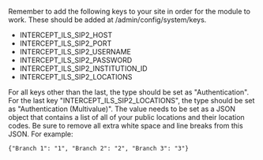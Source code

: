 Remember to add the following keys to your site in order for the module to work.
These should be added at /admin/config/system/keys.

* INTERCEPT_ILS_SIP2_HOST
* INTERCEPT_ILS_SIP2_PORT
* INTERCEPT_ILS_SIP2_USERNAME
* INTERCEPT_ILS_SIP2_PASSWORD
* INTERCEPT_ILS_SIP2_INSTITUTION_ID
* INTERCEPT_ILS_SIP2_LOCATIONS

For all keys other than the last, the type should be set as "Authentication".
For the last key "INTERCEPT_ILS_SIP2_LOCATIONS", the type should be
set as "Authentication (Multivalue)". The value needs to be set as a JSON object
that contains a list of all of your public locations and their location codes.
Be sure to remove all extra white space and line breaks from this JSON.
For example: 

```
{"Branch 1": "1", "Branch 2": "2", "Branch 3": "3"}
```